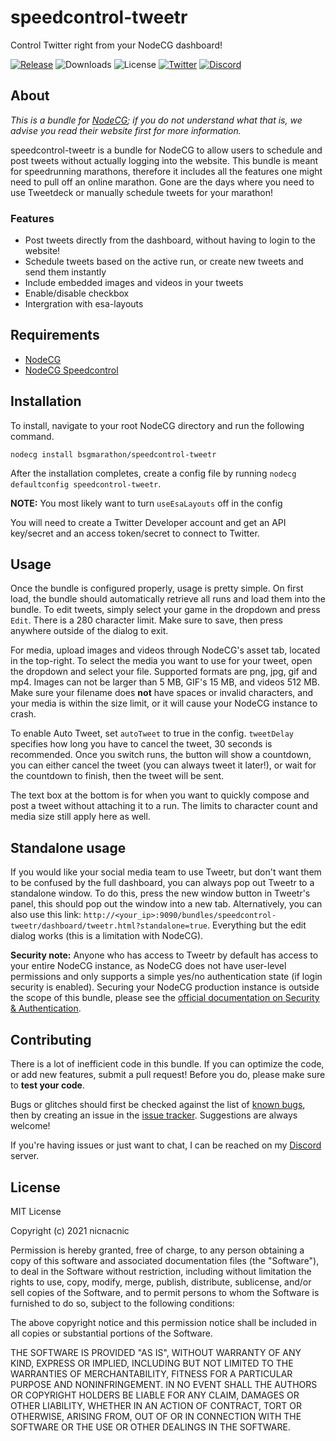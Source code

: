 # speedcontrol-tweetr
Control Twitter right from your NodeCG dashboard!

[![Release](https://img.shields.io/github/v/release/nicnacnic/speedcontrol-tweetr?label=Release)](https://github.com/nicnacnic/speedcontrol-tweetr/releases)
![Downloads](https://img.shields.io/github/downloads/nicnacnic/speedcontrol-tweetr/total?label=Downloads)
![License](https://img.shields.io/github/license/nicnacnic/speedcontrol-tweetr?label=License)
[![Twitter](https://img.shields.io/twitter/follow/nicnacnic11?style=social)](https://twitter.com/nicnacnic11)
[![Discord](https://img.shields.io/badge/-Join%20the%20Discord!-brightgreen?label=&logo=discord&logoColor=ffffff&color=7389D8&labelColor=6A7EC2)](https://discord.gg/A34Qpfe)

## About
*This is a bundle for [NodeCG](https://github.com/nodecg/nodecg); if you do not understand what that is, we advise you read their website first for more information.*

speedcontrol-tweetr is a bundle for NodeCG to allow users to schedule and post tweets without actually logging into the website. This bundle is meant for speedrunning marathons, therefore it includes all the features one might need to pull off an online marathon. Gone are the days where you need to use Tweetdeck or manually schedule tweets for your marathon!

### Features
- Post tweets directly from the dashboard, without having to login to the website!
- Schedule tweets based on the active run, or create new tweets and send them instantly
- Include embedded images and videos in your tweets
- Enable/disable checkbox
- Intergration with esa-layouts

## Requirements
- [NodeCG](https://github.com/nodecg/nodecg)
- [NodeCG Speedcontrol](https://github.com/speedcontrol/nodecg-speedcontrol)


## Installation
To install, navigate to your root NodeCG directory and run the following command.

```nodecg install bsgmarathon/speedcontrol-tweetr```

After the installation completes, create a config file by running `nodecg defaultconfig speedcontrol-tweetr`.

**NOTE:** You most likely want to turn `useEsaLayouts` off in the config

You will need to create a Twitter Developer account and get an API key/secret and an access token/secret to connect to Twitter.


## Usage
Once the bundle is configured properly, usage is pretty simple. On first load, the bundle should automatically retrieve all runs and load them into the bundle. To edit tweets, simply select your game in the dropdown and press `Edit`. There is a 280 character limit. Make sure to save, then press anywhere outside of the dialog to exit.

For media, upload images and videos through NodeCG's asset tab, located in the top-right. To select the media you want to use for your tweet, open the dropdown and select your file. Supported formats are png, jpg, gif and mp4. Images can not be larger than 5 MB, GIF's 15 MB, and videos 512 MB. Make sure your filename does **not** have spaces or invalid characters, and your media is within the size limit, or it will cause your NodeCG instance to crash.

To enable Auto Tweet, set `autoTweet` to true in the config. `tweetDelay` specifies how long you have to cancel the tweet, 30 seconds is recommended. Once you switch runs, the button will show a countdown, you can either cancel the tweet (you can always tweet it later!), or wait for the countdown to finish, then the tweet will be sent.

The text box at the bottom is for when you want to quickly compose and post a tweet without attaching it to a run. The limits to character count and media size still apply here as well.

## Standalone usage

If you would like your social media team to use Tweetr, but don't want them to be confused by the full dashboard, you can always pop out Tweetr to a standalone window. To do this, press the new window button in Tweetr's panel, this should pop out the window into a new tab. Alternatively, you can also use this link: `http://<your_ip>:9090/bundles/speedcontrol-tweetr/dashboard/tweetr.html?standalone=true`. Everything but the edit dialog works (this is a limitation with NodeCG).

**Security note:** Anyone who has access to Tweetr by default has access to your entire NodeCG instance, as NodeCG does not have user-level permissions and only supports a simple yes/no authentication state (if login security is enabled). Securing your NodeCG production instance is outside the scope of this bundle, please see the [official documentation on Security & Authentication](https://www.nodecg.dev/docs/security/).


## Contributing
There is a lot of inefficient code in this bundle. If you can optimize the code, or add new features, submit a pull request! Before you do, please make sure to **test your code**.

Bugs or glitches should first be checked against the list of [known bugs](https://github.com/bsgmarathon/speedcontrol-tweetr/wiki), then by creating an issue in the [issue tracker](https://github.com/bsgmarathon/speedcontrol-tweetr/issues). Suggestions are always welcome!

If you're having issues or just want to chat, I can be reached on my [Discord](https://discord.gg/A34Qpfe) server.

## License
MIT  License

Copyright (c) 2021 nicnacnic

Permission is hereby granted, free of charge, to any person obtaining a copy
of this software and associated documentation files (the "Software"), to deal
in the Software without restriction, including without limitation the rights
to use, copy, modify, merge, publish, distribute, sublicense, and/or sell
copies of the Software, and to permit persons to whom the Software is
furnished to do so, subject to the following conditions:

The above copyright notice and this permission notice shall be included in all
copies or substantial portions of the Software.

THE SOFTWARE IS PROVIDED "AS IS", WITHOUT WARRANTY OF ANY KIND, EXPRESS OR
IMPLIED, INCLUDING BUT NOT LIMITED TO THE WARRANTIES OF MERCHANTABILITY,
FITNESS FOR A PARTICULAR PURPOSE AND NONINFRINGEMENT. IN NO EVENT SHALL THE
AUTHORS OR COPYRIGHT HOLDERS BE LIABLE FOR ANY CLAIM, DAMAGES OR OTHER
LIABILITY, WHETHER IN AN ACTION OF CONTRACT, TORT OR OTHERWISE, ARISING FROM,
OUT OF OR IN CONNECTION WITH THE SOFTWARE OR THE USE OR OTHER DEALINGS IN THE
SOFTWARE.

